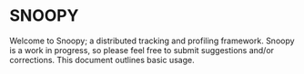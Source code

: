 # SNOOPY
Welcome to Snoopy; a distributed tracking and profiling framework. Snoopy is a work in progress, so please feel free to submit suggestions and/or corrections. This document outlines basic usage. 
